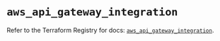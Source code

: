 # `aws_api_gateway_integration`

Refer to the Terraform Registry for docs: [`aws_api_gateway_integration`](https://registry.terraform.io/providers/hashicorp/aws/6.17.0/docs/resources/api_gateway_integration).
